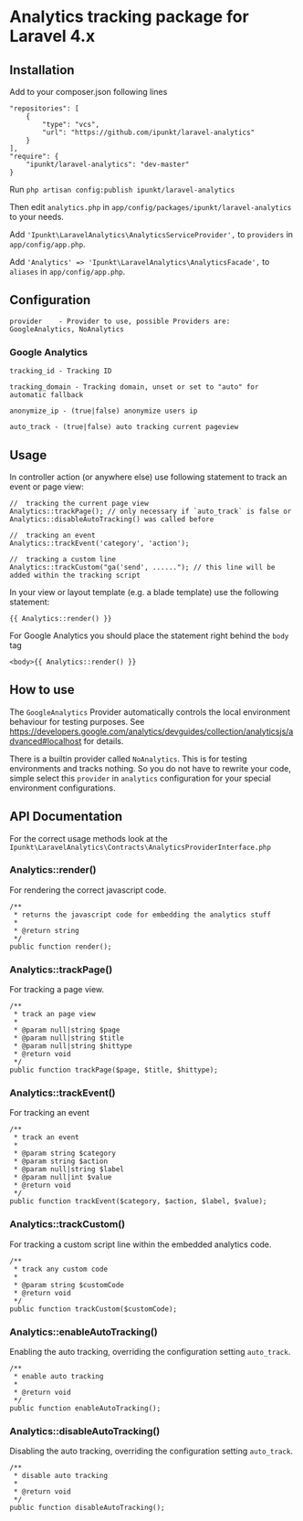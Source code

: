 # Analytics tracking package for Laravel 4.x

## Installation

Add to your composer.json following lines

	"repositories": [
		{
			"type": "vcs",
			"url": "https://github.com/ipunkt/laravel-analytics"
		}
	],
	"require": {
		"ipunkt/laravel-analytics": "dev-master"
	}

Run `php artisan config:publish ipunkt/laravel-analytics`

Then edit `analytics.php` in `app/config/packages/ipunkt/laravel-analytics` to your needs.

Add `'Ipunkt\LaravelAnalytics\AnalyticsServiceProvider',` to `providers` in `app/config/app.php`.

Add `'Analytics' => 'Ipunkt\LaravelAnalytics\AnalyticsFacade',` to `aliases` in `app/config/app.php`.


## Configuration

	provider	- Provider to use, possible Providers are: GoogleAnalytics, NoAnalytics

### Google Analytics

	tracking_id	- Tracking ID

	tracking_domain	- Tracking domain, unset or set to "auto" for automatic fallback

	anonymize_ip - (true|false) anonymize users ip

	auto_track - (true|false) auto tracking current pageview

## Usage

In controller action (or anywhere else) use following statement to track an event or page view:

	//	tracking the current page view
	Analytics::trackPage();	// only necessary if `auto_track` is false or Analytics::disableAutoTracking() was called before

	//	tracking an event
	Analytics::trackEvent('category', 'action');

	//	tracking a custom line
	Analytics::trackCustom("ga('send', ......"); // this line will be added within the tracking script

In your view or layout template (e.g. a blade template) use the following statement:

	{{ Analytics::render() }}

For Google Analytics you should place the statement right behind the `body` tag

	<body>{{ Analytics::render() }}

## How to use

The `GoogleAnalytics` Provider automatically controls the local environment behaviour for testing purposes.
See https://developers.google.com/analytics/devguides/collection/analyticsjs/advanced#localhost for details.

There is a builtin provider called `NoAnalytics`. This is for testing environments and tracks nothing. So you do
not have to rewrite your code, simple select this `provider` in `analytics` configuration for your special environment
configurations.


## API Documentation

For the correct usage methods look at the `Ipunkt\LaravelAnalytics\Contracts\AnalyticsProviderInterface.php`

### Analytics::render()

For rendering the correct javascript code.

	/**
	 * returns the javascript code for embedding the analytics stuff
	 *
	 * @return string
	 */
	public function render();


### Analytics::trackPage()

For tracking a page view.

	/**
	 * track an page view
	 *
	 * @param null|string $page
	 * @param null|string $title
	 * @param null|string $hittype
	 * @return void
	 */
	public function trackPage($page, $title, $hittype);


### Analytics::trackEvent()

For tracking an event

	/**
	 * track an event
	 *
	 * @param string $category
	 * @param string $action
	 * @param null|string $label
	 * @param null|int $value
	 * @return void
	 */
	public function trackEvent($category, $action, $label, $value);


### Analytics::trackCustom()

For tracking a custom script line within the embedded analytics code.

	/**
	 * track any custom code
	 *
	 * @param string $customCode
	 * @return void
	 */
	public function trackCustom($customCode);


### Analytics::enableAutoTracking()

Enabling the auto tracking, overriding the configuration setting `auto_track`.

	/**
	 * enable auto tracking
	 *
	 * @return void
	 */
	public function enableAutoTracking();


### Analytics::disableAutoTracking()

Disabling the auto tracking, overriding the configuration setting `auto_track`.

	/**
	 * disable auto tracking
	 *
	 * @return void
	 */
	public function disableAutoTracking();


